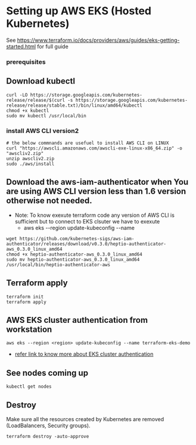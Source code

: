 # Setting up AWS EKS (Hosted Kubernetes)

See https://www.terraform.io/docs/providers/aws/guides/eks-getting-started.html for full guide

### prerequisites
## Download kubectl
```
curl -LO https://storage.googleapis.com/kubernetes-release/release/$(curl -s https://storage.googleapis.com/kubernetes-release/release/stable.txt)/bin/linux/amd64/kubectl
chmod +x kubectl
sudo mv kubectl /usr/local/bin
```

### install AWS CLI version2

```
# the below commnands are usefuel to install AWS CLI on LINUX
curl "https://awscli.amazonaws.com/awscli-exe-linux-x86_64.zip" -o "awscliv2.zip"
unzip awscliv2.zip
sudo ./aws/install
```

## Download the aws-iam-authenticator when You are using AWS CLI version less than 1.6 version otherwise not needed.
* Note: To know exexute terraform code any version of AWS CLI is sufficient but to connect to EKS clsuter we have to exexute
  * aws eks --region <region-cde> update-kubeconfig --name <cluster-name>
```
wget https://github.com/kubernetes-sigs/aws-iam-authenticator/releases/download/v0.3.0/heptio-authenticator-aws_0.3.0_linux_amd64
chmod +x heptio-authenticator-aws_0.3.0_linux_amd64
sudo mv heptio-authenticator-aws_0.3.0_linux_amd64 /usr/local/bin/heptio-authenticator-aws
```



## Terraform apply
```
terraform init
terraform apply
```

## AWS EKS cluster authentication from workstation
```
aws eks --region <region> update-kubeconfig --name terraform-eks-demo
```
   * [refer link to know more about EKS cluster authentication](https://aws.amazon.com/premiumsupport/knowledge-center/eks-cluster-connection/) 



## See nodes coming up
```
kubectl get nodes
```

## Destroy
Make sure all the resources created by Kubernetes are removed (LoadBalancers, Security groups).
```
terraform destroy -auto-approve
```